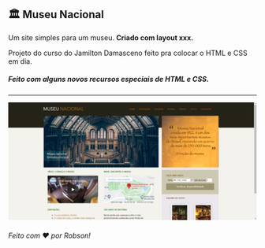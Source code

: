 ## 🏛  Museu Nacional

Um site simples para um museu. <strong>Criado com layout xxx.</strong>

Projeto do curso do Jamilton Damasceno feito pra colocar o HTML e CSS em dia. 

<h5>Feito com alguns novos recursos especiais de HTML e CSS.</h5>

<hr>

<p align="center">
	<img alt="exemplo" src="github/exemplo.PNG" witdh="50%">
</p>

<h6>Feito com ♥ por Robson!</h6>
